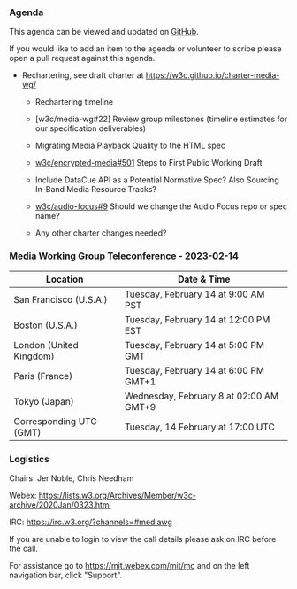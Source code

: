### Agenda

This agenda can be viewed and updated on [GitHub](https://github.com/w3c/media-wg/blob/main/meetings/2023-02-14-Media_Working_Group_Teleconference-agenda.md).

If you would like to add an item to the agenda or volunteer to scribe please open a pull request against this agenda.

* Rechartering, see draft charter at https://w3c.github.io/charter-media-wg/

  * Rechartering timeline

  * [w3c/media-wg#22] Review group milestones (timeline estimates for our specification deliverables)

  * Migrating Media Playback Quality to the HTML spec

  * [w3c/encrypted-media#501](https://github.com/w3c/encrypted-media/issues/501) Steps to First Public Working Draft

  * Include DataCue API as a Potential Normative Spec? Also Sourcing In-Band Media Resource Tracks?

  * [w3c/audio-focus#9](https://github.com/w3c/audio-focus/issues/9) Should we change the Audio Focus repo or spec name?

  * Any other charter changes needed?


### Media Working Group Teleconference - 2023-02-14

| Location | Date & Time |
| -------- | ----------- |
| San Francisco (U.S.A.) | Tuesday, February 14 at 9:00 AM PST |
| Boston (U.S.A.) | Tuesday, February 14 at 12:00 PM EST |
| London (United Kingdom) | Tuesday, February 14 at 5:00 PM GMT |
| Paris (France) | Tuesday, February 14 at 6:00 PM GMT+1 |
| Tokyo (Japan) | Wednesday, February 8 at 02:00 AM GMT+9 |
| Corresponding UTC (GMT) | Tuesday, 14 February at 17:00 UTC |

### Logistics

Chairs: Jer Noble, Chris Needham

Webex: https://lists.w3.org/Archives/Member/w3c-archive/2020Jan/0323.html

IRC: https://irc.w3.org/?channels=#mediawg

If you are unable to login to view the call details please ask on IRC before the call.

For assistance go to https://mit.webex.com/mit/mc and on the left navigation bar, click "Support".

